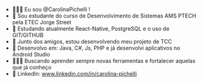 - 🙋🏼‍♀️ Eu sou @CarolinaPichelli !
- 📖 Sou estudante do curso de Desenvolvimento de Sistemas AMS PTECH pela ETEC Jorge Street
- 🌱 Estudando atualmente React-Native, PostgreSQL e o uso de GIT/GITHUB 
- 👥 Junto dos amigos, estou desenvolvendo meu projeto de TCC
- 🧠 Desenvolvo em: Java, C#, Js, PHP e já desenvolvi aplicativos no Android Studio
- 👩🏼‍💻 Buscando aprender sempre novas ferramentas e fortalecer aquelas que já conheço
- 🔗 LinkedIn: www.linkedin.com/in/carolina-pichelli

